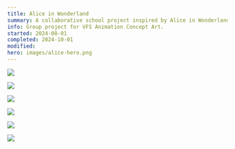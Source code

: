 ```yaml
---
title: Alice in Wonderland
summary: A collaborative school project inspired by Alice in Wonderland remix. Each team member was in charge of a specific role and mine was Natural Environment Designer.
info: Group project for VFS Animation Concept Art.
started: 2024-08-01
completed: 2024-10-01
modified:
hero: images/alice-hero.png
---
```


![](/images/alice-keyart-mushroom.png)

![](/images/alice-keyart-garden.png)

![](/images/alice-plants-garden.png)

![](/images/alice-plants-mushroom.png)

![](/images/alice-env-mushroom.png)

![](/images/alice-env-garden.png)

